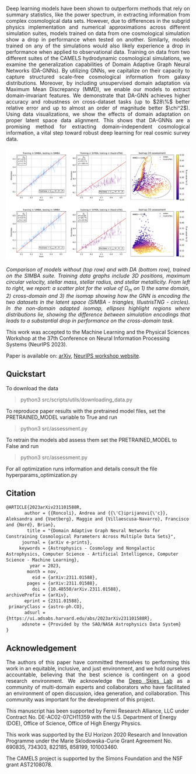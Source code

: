 <p align="justify">
Deep learning models have been shown to outperform methods that rely on summary statistics, like the power spectrum, in extracting information from complex cosmological data sets.
However, due to differences in the subgrid physics implementation and numerical approximations across different simulation suites, models trained on data from one cosmological simulation show a drop in performance when tested on another.
Similarly, models trained on any of the simulations would also likely experience a drop in performance when applied to observational data.
Training on data from two different suites of the CAMELS hydrodynamic cosmological simulations, we examine the generalization capabilities of Domain Adaptive Graph Neural Networks (DA-GNNs). 
By utilizing GNNs, we capitalize on their capacity to capture structured scale-free cosmological information from galaxy distributions. 
Moreover, by including unsupervised domain adaptation via Maximum Mean Discrepancy (MMD), we enable our models to extract domain-invariant features.
We demonstrate that DA-GNN achieves higher accuracy and robustness on cross-dataset tasks (up to $28\%$ better relative error and up to almost an order of magnitude better $\chi^2$). Using data visualizations, we show the effects of domain adaptation on proper latent space data alignment. 
This shows that DA-GNNs are a promising method for extracting domain-independent cosmological information, a vital step toward robust deep learning for real cosmic survey data.
</p>

<p align="center">
    <img src="simba.png" alt>
</p>
<p align="justify">
    <em>Comparison of models without (top row) and with DA (bottom row), trained on the SIMBA suite. Training data graphs include 3D positions, maximum circular velocity, stellar mass, stellar radius, and stellar metallicity. From left to right, we report: a scatter plot for the value of Ω<sub>m</sub> on 1) the same domain, 2) cross-domain and 3) the isomap showing how the GNN is encoding the two datasets in the latent space (SIMBA - triangles, IllustrisTNG - circles). In the non-domain adapted isomap, ellipses highlight regions where distributions lie, showing the difference between simulation encodings that leads to a substantial drop in performance on the cross-domain task.</em>
</p>

This work was accepted to the Machine Learning and the Physical Sciences Workshop at the 37th Conference on Neural Information Processing Systems (NeurIPS 2023).

Paper is available on: [arXiv](https://arxiv.org/abs/2311.01588), [NeurIPS workshop website](https://nips.cc/virtual/2023/76180).

## Quickstart

To download the data
> python3 src/scripts/utils/downloading_data.py

To reproduce paper results with the pretrained model files, set the PRETRAINED_MODEL variable to True and run
> python3 src/assessment.py

To retrain the models abd assess them set the PRETRAINED_MODEL to False and run
> python3 src/assessment.py

For all optimization runs information and details consult the file hyperparams_optimization.py

## Citation 

```
@ARTICLE{2023arXiv231101588R,
       author = {{Roncoli}, Andrea and {{\'C}iprijanovi{\'c}}, Aleksandra and {Voetberg}, Maggie and {Villaescusa-Navarro}, Francisco and {Nord}, Brian},
        title = "{Domain Adaptive Graph Neural Networks for Constraining Cosmological Parameters Across Multiple Data Sets}",
      journal = {arXiv e-prints},
     keywords = {Astrophysics - Cosmology and Nongalactic Astrophysics, Computer Science - Artificial Intelligence, Computer Science - Machine Learning},
         year = 2023,
        month = nov,
          eid = {arXiv:2311.01588},
        pages = {arXiv:2311.01588},
          doi = {10.48550/arXiv.2311.01588},
archivePrefix = {arXiv},
       eprint = {2311.01588},
 primaryClass = {astro-ph.CO},
       adsurl = {https://ui.adsabs.harvard.edu/abs/2023arXiv231101588R},
      adsnote = {Provided by the SAO/NASA Astrophysics Data System}
}
```

## Acknowledgement 
<p align="justify">
The authors of this paper have committed themselves to performing this work in an equitable, inclusive, and just environment, and we hold ourselves accountable, believing that the best science is contingent on a good research environment.
We acknowledge the <a href="https://deepskieslab.com/">Deep Skies Lab</a> as a community of multi-domain experts and collaborators who have facilitated an environment of open discussion, idea generation, and collaboration. This community was important for the development of this project. 

This manuscript has been supported by Fermi Research Alliance, LLC under Contract No. DE-AC02-07CH11359 with the U.S. Department of Energy (DOE), Office of Science, Office of High Energy Physics. 

This work was supported by the EU Horizon 2020 Research and Innovation Programme under the Marie Sklodowska-Curie Grant Agreement No. 690835, 734303, 822185, 858199, 101003460.

The CAMELS project is supported by the Simons Foundation and the NSF grant AST2108078.
</p>
